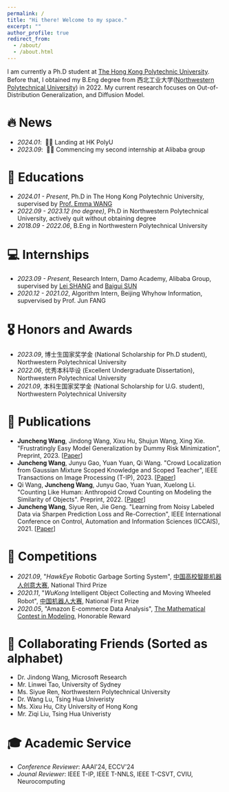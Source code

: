 ```yaml
---
permalink: /
title: "Hi there! Welcome to my space."
excerpt: ""
author_profile: true
redirect_from: 
  - /about/
  - /about.html
---
```


I am currently a Ph.D student at [The Hong Kong Polytechnic University](https://www.polyu.edu.hk/). Before that, I obtained my B.Eng degree from 西北工业大学([Northwestern Polytechnical University](https://www.nwpu.edu.cn/)) in 2022. My current research focuses on Out-of-Distribution Generalization, and Diffusion Model.

# 🔥 News
- *2024.01*: &nbsp;🎉🎉 Landing at HK PolyU
- *2023.09*: &nbsp;🎉🎉 Commencing my second internship at Alibaba group 

# 📖 Educations
- *2024.01 - Present*, Ph.D in The Hong Kong Polytechnic University, supervised by [Prof. Emma WANG](https://www.polyu.edu.hk/bme/people/academic-staff/dr-emma-wang/)
- *2022.09 - 2023.12 (no degree)*, Ph.D in Northwestern Polytechnical University, actively quit without obtaining degree
- *2018.09 - 2022.06*, B.Eng in Northwestern Polytechnical University

# 💻 Internships
- *2023.09 - Present*, Research Intern, Damo Academy, Alibaba Group, supervised by [Lei SHANG](https://scholar.google.com/citations?user=WO1eMcIAAAAJ&hl=zh-CN) and [Baigui SUN](https://scholar.google.com/citations?user=ZNhTHywAAAAJ&hl=zh-CN)
- *2020.12 - 2021.02*, Algorithm Intern, Beijing Whyhow Information, supvervised by Prof. Jun FANG

# 🎖 Honors and Awards
- *2023.09*, 博士生国家奖学金 (National Scholarship for Ph.D student), Northwestern Polytechnical University
- *2022.06*, 优秀本科毕设 (Excellent Undergraduate Dissertation), Northwestern Polytechnical University
- *2021.09*, 本科生国家奖学金 (National Scholarship for U.G. student), Northwestern Polytechnical University 

# 📝 Publications 

- **Juncheng Wang**, Jindong Wang, Xixu Hu, Shujun Wang, Xing Xie. "Frustratingly Easy Model Generalization by Dummy Risk Minimization", Preprint, 2023. [[Paper](https://arxiv.org/abs/2308.02287)]
- **Juncheng Wang**, Junyu Gao, Yuan Yuan, Qi Wang. "Crowd Localization from Gaussian Mixture Scoped Knowledge and Scoped Teacher", IEEE Transactions on Image Processing (T-IP), 2023.  [[Paper](https://ieeexplore.ieee.org/abstract/document/10064010)]
- Qi Wang, **Juncheng Wang**, Junyu Gao, Yuan Yuan, Xuelong Li. "Counting Like Human: Anthropoid Crowd Counting on Modeling the Similarity of Objects". Preprint, 2022. [[Paper](https://arxiv.org/abs/2212.02248)]
- **Juncheng Wang**, Siyue Ren, Jie Geng. "Learning from Noisy Labeled Data via Sharpen Prediction Loss and Re-Correction", IEEE International Conference on Control, Automation and Information Sciences (ICCAIS), 2021. [[Paper](https://ieeexplore.ieee.org/document/9624662)]



# 🏃 Competitions

- *2021.09*, "*HawkEye* Robotic Garbage Sorting System", [中国高校智能机器人创意大赛](https://www.robotcontest.cn/datacenter), National Third Prize
- *2020.11*, "*WuKong* Intelligent Object Collecting and Moving Wheeled Robot", [中国机器人大赛](http://crc.drct-caa.org.cn/), National First Prize
- *2020.05*, "Amazon E-commerce Data Analysis", [The Mathematical Contest in Modeling](https://www.comap.com/contests/mcm-icm), Honorable Reward

# 👬 Collaborating Friends (Sorted as alphabet)

- Dr. Jindong Wang, Microsoft Research
- Mr. Linwei Tao, University of Sydney
- Ms. Siyue Ren, Northwestern Polytechnical University
- Dr. Wang Lu, Tsing Hua Univeristy
- Ms. Xixu Hu, City University of Hong Kong
- Mr. Ziqi Liu, Tsing Hua Univeristy

# 🎓 Academic Service

- *Conference Reviewer*: AAAI'24, ECCV'24
- *Jounal Reviewer*: IEEE T-IP, IEEE T-NNLS, IEEE T-CSVT, CVIU, Neurocomputing

